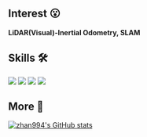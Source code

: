 ## Interest 😮

**LiDAR(Visual)-Inertial Odometry, SLAM**
  
## Skills 🛠
<img src="https://img.shields.io/badge/ROS-22314E?style=flat-square&logo=ROS&logoColor=white"/></a>
<img src="https://img.shields.io/badge/Python-3766AB?style=flat-square&logo=Python&logoColor=white"/></a>
<img src="https://img.shields.io/badge/C++-00599C?style=flat-square&logo=C%2B%2B&logoColor=white"/></a>
<img src="https://img.shields.io/badge/C-A8B9CC?style=flat-square&logo=C&logoColor=white"/></a>


## More 🙂
[![zhan994's GitHub stats](https://github-readme-stats.vercel.app/api?username=zhan994&hide=prs&count_private=true&show_icons=true)](https://github.com/anuraghazra/github-readme-stats)
